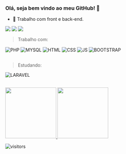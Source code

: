 ### Olá, seja bem vindo ao meu GitHub! 👋

- 🔭 Trabalho com front e back-end.

[<img src="https://img.shields.io/badge/WhatsApp-25D366?style=for-the-badge&logo=whatsapp&logoColor=white">](http://wa.me/5574988087109) 
[<img src="https://img.shields.io/badge/Gmail-D14836?style=for-the-badge&logo=gmail&logoColor=white">](jorge.junior.gm@gmail.com) 
[<img src="https://img.shields.io/badge/linkedin-%230077B5.svg?&style=for-the-badge&logo=linkedin&logoColor=white" />](https://www.linkedin.com/in/jorgejuniordeveloper)  

>Trabalho com:
<div style="display: inline_block">
  <img align="center" alt="PHP" src="https://img.shields.io/badge/PHP-777BB4?style=for-the-badge&logo=php&logoColor=white">
  <img align="center" alt="MYSQL" src="https://img.shields.io/badge/MySQL-FFFF99?style=for-the-badge&logo=mysql&logoColor=black">
  <img align="center" alt="HTML" src="https://img.shields.io/badge/HTML5-E34F26?style=for-the-badge&logo=html5&logoColor=white">
  <img align="center" alt="CSS" src="https://img.shields.io/badge/CSS3-1572B6?style=for-the-badge&logo=css3&logoColor=white">
  <img align="center" alt="JS" src="https://img.shields.io/badge/JavaScript-323330?style=for-the-badge&logo=javascript&logoColor=F7DF1Ee">
  <img align="center" alt="BOOTSTRAP" src="https://img.shields.io/badge/Bootstrap-563D7C?style=for-the-badge&logo=bootstrap&logoColor=white">
</div><br>

>Estudando:
<div style="display: inline_block">
  <img align="center" alt="LARAVEL" src="https://img.shields.io/badge/Laravel-FF2D20?style=for-the-badge&logo=laravel&logoColor=white">
</div><br>

<p align="left">
<a href="https://github.com/jorgejuniordev">
  <img height="160em" src="https://github-readme-stats.vercel.app/api?username=jorgejuniordev&show_icons=true&theme=dark"/>
  <img height="160em" src="https://github-readme-stats.vercel.app/api/top-langs/?username=jorgejuniordev&layout=compact&theme=dark"/>
</a>
</p>

<img src="https://visitor-badge.glitch.me/badge?page_id=jorgejuniordev" alt="visitors"/>
